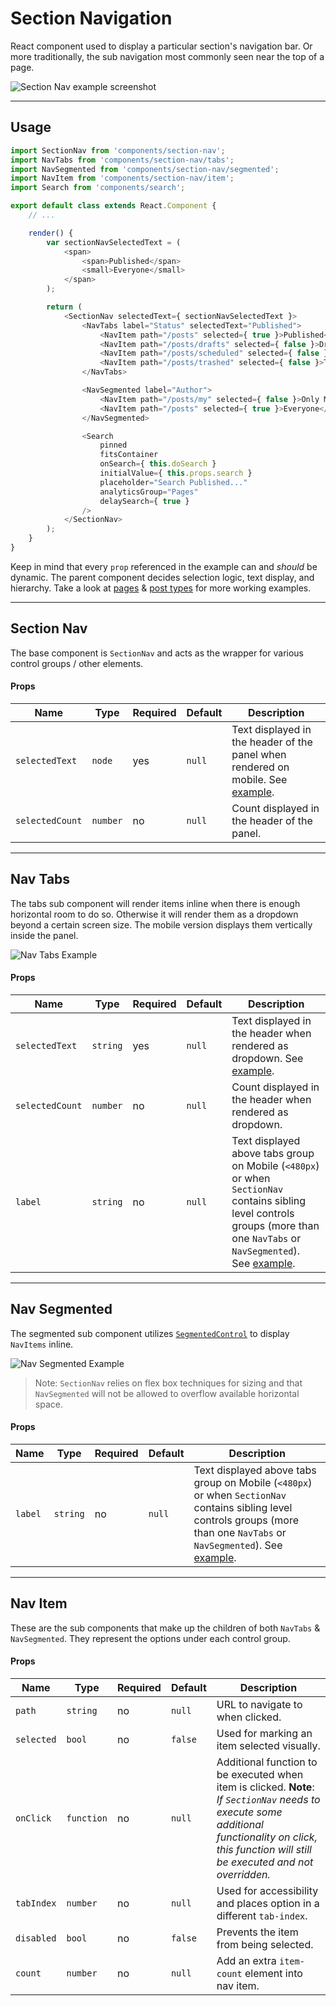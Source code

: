 Section Navigation
==================

React component used to display a particular section's navigation bar. Or more traditionally, the sub navigation most commonly seen near the top of a page.

![Section Nav example screenshot](https://cldup.com/fu2XX6KTu6.png)

---

## Usage

```js
import SectionNav from 'components/section-nav';
import NavTabs from 'components/section-nav/tabs';
import NavSegmented from 'components/section-nav/segmented';
import NavItem from 'components/section-nav/item';
import Search from 'components/search';

export default class extends React.Component { 
	// ...

	render() {
		var sectionNavSelectedText = (
			<span>
				<span>Published</span>
				<small>Everyone</small>
			</span>
		);

		return (
			<SectionNav selectedText={ sectionNavSelectedText }>
				<NavTabs label="Status" selectedText="Published">
					<NavItem path="/posts" selected={ true }>Published</NavItem>
					<NavItem path="/posts/drafts" selected={ false }>Drafts</NavItem>
					<NavItem path="/posts/scheduled" selected={ false }>Scheduled</NavItem>
					<NavItem path="/posts/trashed" selected={ false }>Trashed</NavItem>
				</NavTabs>

				<NavSegmented label="Author">
					<NavItem path="/posts/my" selected={ false }>Only Me</NavItem>
					<NavItem path="/posts" selected={ true }>Everyone</NavItem>
				</NavSegmented>

				<Search
					pinned
					fitsContainer
					onSearch={ this.doSearch }
					initialValue={ this.props.search }
					placeholder="Search Published..."
					analyticsGroup="Pages"
					delaySearch={ true }
				/>
			</SectionNav>
		);
	}
}
```

Keep in mind that every `prop` referenced in the example can and *should* be dynamic. The parent component decides selection logic, text display, and hierarchy. Take a look at [pages](/client/my-sites/pages/pages.jsx) & [post types]((/client/my-sites/post-type-filter/index.jsx)) for more working examples.

---

## Section Nav

The base component is `SectionNav` and acts as the wrapper for various control groups / other elements.

#### Props

Name | Type | Required | Default | Description
--- | --- | --- | --- | ---
`selectedText` | `node` | yes | `null` | Text displayed in the header of the panel when rendered on mobile. See [example](https://cldup.com/796J06ggf0.png).
`selectedCount` | `number` | no | `null` | Count displayed in the header of the panel.

---

## Nav Tabs

The tabs sub component will render items inline when there is enough horizontal room to do so. Otherwise it will render them as a dropdown beyond a certain screen size. The mobile version displays them vertically inside the panel.

![Nav Tabs Example](https://cldup.com/SG0UuJKr3i.png)

#### Props

Name | Type | Required | Default | Description
--- | --- | --- | --- | ---
`selectedText` | `string` | yes | `null` | Text displayed in the header when rendered as dropdown. See [example](https://cldup.com/Pdu7ypcBLS.png).
`selectedCount` | `number` | no | `null` | Count displayed in the header when rendered as dropdown.
`label` | `string` | no | `null` | Text displayed above tabs group on Mobile (`<480px`) or when `SectionNav` contains sibling level controls groups (more than one `NavTabs` or `NavSegmented`). See [example](https://cldup.com/OeWSPtifYY.png).


---

## Nav Segmented

The segmented sub component utilizes [`SegmentedControl`](/client/components/segmented-control) to display `NavItems` inline.

![Nav Segmented Example](https://cldup.com/tPEfoQ78pR.png)

> Note: `SectionNav` relies on flex box techniques for sizing and that `NavSegmented` will not be allowed to overflow available horizontal space.

#### Props

Name | Type | Required | Default | Description
--- | --- | --- | --- | ---
`label` | `string` | no | `null` | Text displayed above tabs group on Mobile (`<480px`) or when `SectionNav` contains sibling level controls groups (more than one `NavTabs` or `NavSegmented`). See [example](https://cldup.com/OeWSPtifYY.png).

---

## Nav Item

These are the sub components that make up the children of both `NavTabs` & `NavSegmented`. They represent the options under each control group.

#### Props

Name | Type | Required | Default | Description
--- | --- | --- | --- | ---
`path` | `string` | no | `null` | URL to navigate to when clicked.
`selected` | `bool` | no | `false` | Used for marking an item selected visually.
`onClick` | `function` | no | `null` | Additional function to be executed when item is clicked. **Note**:  _If `SectionNav` needs to execute some additional functionality on click, this function will still be executed and *not* overridden._
`tabIndex` | `number` | no | `null` | Used for accessibility and places option in a different `tab-index`.
`disabled` | `bool` | no | `false` | Prevents the item from being selected.
`count` | `number` | no | `null` | Add an extra `item-count` element into nav item.

